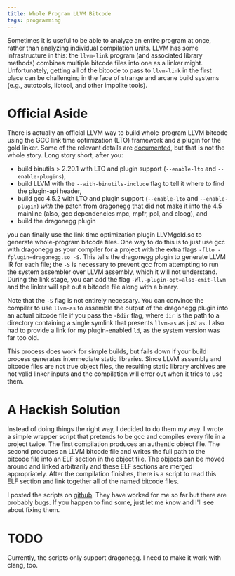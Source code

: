 ```yaml
---
title: Whole Program LLVM Bitcode
tags: programming
---
```


Sometimes it is useful to be able to analyze an entire program at
once, rather than analyzing individual compilation units.  LLVM has
some infrastructure in this: the `llvm-link` program (and associated
library methods) combines multiple bitcode files into one as a linker
might.  Unfortunately, getting all of the bitcode to pass to
`llvm-link` in the first place can be challenging in the face of
strange and arcane build systems (e.g., autotools, libtool, and other
impolite tools).

Official Aside
==============

There is actually an official LLVM way to build whole-program LLVM
bitcode using the GCC link time optimization (LTO) framework and a
plugin for the gold linker.  Some of the relevant details are
[documented](http://llvm.org/docs/GoldPlugin.html "Gold Plugin
Documentation"), but that is not the whole story.  Long story short,
after you:

 * build binutils > 2.20.1 with LTO and plugin support (`--enable-lto` and
   `--enable-plugins`),
 * build LLVM with the `--with-binutils-include` flag to tell it where to find
   the plugin-api header,
 * build gcc 4.5.2 with LTO and plugin support (`--enable-lto` and `--enable-plugin`)
   _with_ the patch from dragonegg that did not make it into the 4.5 mainline (also,
   gcc dependencies mpc, mpfr, ppl, and cloog), and
 * build the dragonegg plugin

you can finally use the link time optimization plugin LLVMgold.so to
generate whole-program bitcode files.  One way to do this is to just
use gcc with dragonegg as your compiler for a project with the extra
flags `-flto -fplugin=dragonegg.so -S`.  This tells the dragonegg
plugin to generate LLVM IR for each file; the `-S` is necessary to
prevent gcc from attempting to run the system assembler over LLVM
assembly, which it will not understand.  During the link stage, you
can add the flag `-Wl,-plugin-opt=also-emit-llvm` and the linker will
spit out a bitcode file along with a binary.

Note that the `-S` flag is not entirely necessary.  You can convince
the compiler to use `llvm-as` to assemble the output of the dragonegg
plugin into an actual bitcode file if you pass the `-Bdir` flag, where
`dir` is the path to a directory containing a single symlink that
presents `llvm-as` as just `as`.  I also had to provide a link for my
plugin-enabled `ld`, as the system version was far too old.

This process does work for simple builds, but fails down if your build
process generates intermediate static libraries.  Since LLVM assembly
and bitcode files are not true object files, the resulting static
library archives are not valid linker inputs and the compilation will
error out when it tries to use them.

A Hackish Solution
==================

Instead of doing things the right way, I decided to do them my way.  I
wrote a simple wrapper script that pretends to be gcc and compiles
every file in a project twice.  The first compilation produces an
authentic object file.  The second produces an LLVM bitcode file and
writes the full path to the bitcode file into an ELF section in the
object file.  The objects can be moved around and linked arbitrarily
and these ELF sections are merged appropriately.  After the
compilation finishes, there is a script to read this ELF section and
link together all of the named bitcode files.

I posted the scripts on
[github](https://github.com/travitch/whole-program-llvm "github").  They
have worked for me so far but there are probably bugs.  If you happen
to find some, just let me know and I'll see about fixing them.

TODO
====

Currently, the scripts only support dragonegg.  I need to make it work
with clang, too.
